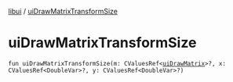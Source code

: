 [libui](README.md) / [uiDrawMatrixTransformSize](ui-draw-matrix-transform-size.md)

# uiDrawMatrixTransformSize

`fun uiDrawMatrixTransformSize(m: CValuesRef<`[`uiDrawMatrix`](ui-draw-matrix/README.md)`>?, x: CValuesRef<DoubleVar>?, y: CValuesRef<DoubleVar>?)`